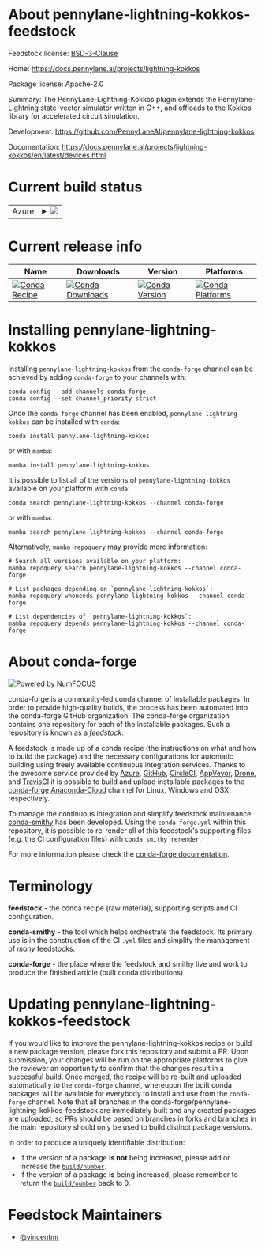 About pennylane-lightning-kokkos-feedstock
==========================================

Feedstock license: [BSD-3-Clause](https://github.com/conda-forge/pennylane-lightning-kokkos-feedstock/blob/main/LICENSE.txt)

Home: https://docs.pennylane.ai/projects/lightning-kokkos

Package license: Apache-2.0

Summary: The PennyLane-Lightning-Kokkos plugin extends the Pennylane-Lightning state-vector simulator written in C++, and offloads to the Kokkos library for accelerated circuit simulation.

Development: https://github.com/PennyLaneAI/pennylane-lightning-kokkos

Documentation: https://docs.pennylane.ai/projects/lightning-kokkos/en/latest/devices.html

Current build status
====================


<table>
    
  <tr>
    <td>Azure</td>
    <td>
      <details>
        <summary>
          <a href="https://dev.azure.com/conda-forge/feedstock-builds/_build/latest?definitionId=19344&branchName=main">
            <img src="https://dev.azure.com/conda-forge/feedstock-builds/_apis/build/status/pennylane-lightning-kokkos-feedstock?branchName=main">
          </a>
        </summary>
        <table>
          <thead><tr><th>Variant</th><th>Status</th></tr></thead>
          <tbody><tr>
              <td>linux_64_python3.10.____cpython</td>
              <td>
                <a href="https://dev.azure.com/conda-forge/feedstock-builds/_build/latest?definitionId=19344&branchName=main">
                  <img src="https://dev.azure.com/conda-forge/feedstock-builds/_apis/build/status/pennylane-lightning-kokkos-feedstock?branchName=main&jobName=linux&configuration=linux%20linux_64_python3.10.____cpython" alt="variant">
                </a>
              </td>
            </tr><tr>
              <td>linux_64_python3.11.____cpython</td>
              <td>
                <a href="https://dev.azure.com/conda-forge/feedstock-builds/_build/latest?definitionId=19344&branchName=main">
                  <img src="https://dev.azure.com/conda-forge/feedstock-builds/_apis/build/status/pennylane-lightning-kokkos-feedstock?branchName=main&jobName=linux&configuration=linux%20linux_64_python3.11.____cpython" alt="variant">
                </a>
              </td>
            </tr><tr>
              <td>linux_64_python3.8.____73_pypy</td>
              <td>
                <a href="https://dev.azure.com/conda-forge/feedstock-builds/_build/latest?definitionId=19344&branchName=main">
                  <img src="https://dev.azure.com/conda-forge/feedstock-builds/_apis/build/status/pennylane-lightning-kokkos-feedstock?branchName=main&jobName=linux&configuration=linux%20linux_64_python3.8.____73_pypy" alt="variant">
                </a>
              </td>
            </tr><tr>
              <td>linux_64_python3.8.____cpython</td>
              <td>
                <a href="https://dev.azure.com/conda-forge/feedstock-builds/_build/latest?definitionId=19344&branchName=main">
                  <img src="https://dev.azure.com/conda-forge/feedstock-builds/_apis/build/status/pennylane-lightning-kokkos-feedstock?branchName=main&jobName=linux&configuration=linux%20linux_64_python3.8.____cpython" alt="variant">
                </a>
              </td>
            </tr><tr>
              <td>linux_64_python3.9.____73_pypy</td>
              <td>
                <a href="https://dev.azure.com/conda-forge/feedstock-builds/_build/latest?definitionId=19344&branchName=main">
                  <img src="https://dev.azure.com/conda-forge/feedstock-builds/_apis/build/status/pennylane-lightning-kokkos-feedstock?branchName=main&jobName=linux&configuration=linux%20linux_64_python3.9.____73_pypy" alt="variant">
                </a>
              </td>
            </tr><tr>
              <td>linux_64_python3.9.____cpython</td>
              <td>
                <a href="https://dev.azure.com/conda-forge/feedstock-builds/_build/latest?definitionId=19344&branchName=main">
                  <img src="https://dev.azure.com/conda-forge/feedstock-builds/_apis/build/status/pennylane-lightning-kokkos-feedstock?branchName=main&jobName=linux&configuration=linux%20linux_64_python3.9.____cpython" alt="variant">
                </a>
              </td>
            </tr><tr>
              <td>linux_aarch64_python3.10.____cpython</td>
              <td>
                <a href="https://dev.azure.com/conda-forge/feedstock-builds/_build/latest?definitionId=19344&branchName=main">
                  <img src="https://dev.azure.com/conda-forge/feedstock-builds/_apis/build/status/pennylane-lightning-kokkos-feedstock?branchName=main&jobName=linux&configuration=linux%20linux_aarch64_python3.10.____cpython" alt="variant">
                </a>
              </td>
            </tr><tr>
              <td>linux_aarch64_python3.11.____cpython</td>
              <td>
                <a href="https://dev.azure.com/conda-forge/feedstock-builds/_build/latest?definitionId=19344&branchName=main">
                  <img src="https://dev.azure.com/conda-forge/feedstock-builds/_apis/build/status/pennylane-lightning-kokkos-feedstock?branchName=main&jobName=linux&configuration=linux%20linux_aarch64_python3.11.____cpython" alt="variant">
                </a>
              </td>
            </tr><tr>
              <td>linux_aarch64_python3.8.____73_pypy</td>
              <td>
                <a href="https://dev.azure.com/conda-forge/feedstock-builds/_build/latest?definitionId=19344&branchName=main">
                  <img src="https://dev.azure.com/conda-forge/feedstock-builds/_apis/build/status/pennylane-lightning-kokkos-feedstock?branchName=main&jobName=linux&configuration=linux%20linux_aarch64_python3.8.____73_pypy" alt="variant">
                </a>
              </td>
            </tr><tr>
              <td>linux_aarch64_python3.8.____cpython</td>
              <td>
                <a href="https://dev.azure.com/conda-forge/feedstock-builds/_build/latest?definitionId=19344&branchName=main">
                  <img src="https://dev.azure.com/conda-forge/feedstock-builds/_apis/build/status/pennylane-lightning-kokkos-feedstock?branchName=main&jobName=linux&configuration=linux%20linux_aarch64_python3.8.____cpython" alt="variant">
                </a>
              </td>
            </tr><tr>
              <td>linux_aarch64_python3.9.____73_pypy</td>
              <td>
                <a href="https://dev.azure.com/conda-forge/feedstock-builds/_build/latest?definitionId=19344&branchName=main">
                  <img src="https://dev.azure.com/conda-forge/feedstock-builds/_apis/build/status/pennylane-lightning-kokkos-feedstock?branchName=main&jobName=linux&configuration=linux%20linux_aarch64_python3.9.____73_pypy" alt="variant">
                </a>
              </td>
            </tr><tr>
              <td>linux_aarch64_python3.9.____cpython</td>
              <td>
                <a href="https://dev.azure.com/conda-forge/feedstock-builds/_build/latest?definitionId=19344&branchName=main">
                  <img src="https://dev.azure.com/conda-forge/feedstock-builds/_apis/build/status/pennylane-lightning-kokkos-feedstock?branchName=main&jobName=linux&configuration=linux%20linux_aarch64_python3.9.____cpython" alt="variant">
                </a>
              </td>
            </tr><tr>
              <td>linux_ppc64le_python3.10.____cpython</td>
              <td>
                <a href="https://dev.azure.com/conda-forge/feedstock-builds/_build/latest?definitionId=19344&branchName=main">
                  <img src="https://dev.azure.com/conda-forge/feedstock-builds/_apis/build/status/pennylane-lightning-kokkos-feedstock?branchName=main&jobName=linux&configuration=linux%20linux_ppc64le_python3.10.____cpython" alt="variant">
                </a>
              </td>
            </tr><tr>
              <td>linux_ppc64le_python3.11.____cpython</td>
              <td>
                <a href="https://dev.azure.com/conda-forge/feedstock-builds/_build/latest?definitionId=19344&branchName=main">
                  <img src="https://dev.azure.com/conda-forge/feedstock-builds/_apis/build/status/pennylane-lightning-kokkos-feedstock?branchName=main&jobName=linux&configuration=linux%20linux_ppc64le_python3.11.____cpython" alt="variant">
                </a>
              </td>
            </tr><tr>
              <td>linux_ppc64le_python3.8.____73_pypy</td>
              <td>
                <a href="https://dev.azure.com/conda-forge/feedstock-builds/_build/latest?definitionId=19344&branchName=main">
                  <img src="https://dev.azure.com/conda-forge/feedstock-builds/_apis/build/status/pennylane-lightning-kokkos-feedstock?branchName=main&jobName=linux&configuration=linux%20linux_ppc64le_python3.8.____73_pypy" alt="variant">
                </a>
              </td>
            </tr><tr>
              <td>linux_ppc64le_python3.8.____cpython</td>
              <td>
                <a href="https://dev.azure.com/conda-forge/feedstock-builds/_build/latest?definitionId=19344&branchName=main">
                  <img src="https://dev.azure.com/conda-forge/feedstock-builds/_apis/build/status/pennylane-lightning-kokkos-feedstock?branchName=main&jobName=linux&configuration=linux%20linux_ppc64le_python3.8.____cpython" alt="variant">
                </a>
              </td>
            </tr><tr>
              <td>linux_ppc64le_python3.9.____73_pypy</td>
              <td>
                <a href="https://dev.azure.com/conda-forge/feedstock-builds/_build/latest?definitionId=19344&branchName=main">
                  <img src="https://dev.azure.com/conda-forge/feedstock-builds/_apis/build/status/pennylane-lightning-kokkos-feedstock?branchName=main&jobName=linux&configuration=linux%20linux_ppc64le_python3.9.____73_pypy" alt="variant">
                </a>
              </td>
            </tr><tr>
              <td>linux_ppc64le_python3.9.____cpython</td>
              <td>
                <a href="https://dev.azure.com/conda-forge/feedstock-builds/_build/latest?definitionId=19344&branchName=main">
                  <img src="https://dev.azure.com/conda-forge/feedstock-builds/_apis/build/status/pennylane-lightning-kokkos-feedstock?branchName=main&jobName=linux&configuration=linux%20linux_ppc64le_python3.9.____cpython" alt="variant">
                </a>
              </td>
            </tr><tr>
              <td>osx_64_python3.10.____cpython</td>
              <td>
                <a href="https://dev.azure.com/conda-forge/feedstock-builds/_build/latest?definitionId=19344&branchName=main">
                  <img src="https://dev.azure.com/conda-forge/feedstock-builds/_apis/build/status/pennylane-lightning-kokkos-feedstock?branchName=main&jobName=osx&configuration=osx%20osx_64_python3.10.____cpython" alt="variant">
                </a>
              </td>
            </tr><tr>
              <td>osx_64_python3.11.____cpython</td>
              <td>
                <a href="https://dev.azure.com/conda-forge/feedstock-builds/_build/latest?definitionId=19344&branchName=main">
                  <img src="https://dev.azure.com/conda-forge/feedstock-builds/_apis/build/status/pennylane-lightning-kokkos-feedstock?branchName=main&jobName=osx&configuration=osx%20osx_64_python3.11.____cpython" alt="variant">
                </a>
              </td>
            </tr><tr>
              <td>osx_64_python3.8.____73_pypy</td>
              <td>
                <a href="https://dev.azure.com/conda-forge/feedstock-builds/_build/latest?definitionId=19344&branchName=main">
                  <img src="https://dev.azure.com/conda-forge/feedstock-builds/_apis/build/status/pennylane-lightning-kokkos-feedstock?branchName=main&jobName=osx&configuration=osx%20osx_64_python3.8.____73_pypy" alt="variant">
                </a>
              </td>
            </tr><tr>
              <td>osx_64_python3.8.____cpython</td>
              <td>
                <a href="https://dev.azure.com/conda-forge/feedstock-builds/_build/latest?definitionId=19344&branchName=main">
                  <img src="https://dev.azure.com/conda-forge/feedstock-builds/_apis/build/status/pennylane-lightning-kokkos-feedstock?branchName=main&jobName=osx&configuration=osx%20osx_64_python3.8.____cpython" alt="variant">
                </a>
              </td>
            </tr><tr>
              <td>osx_64_python3.9.____73_pypy</td>
              <td>
                <a href="https://dev.azure.com/conda-forge/feedstock-builds/_build/latest?definitionId=19344&branchName=main">
                  <img src="https://dev.azure.com/conda-forge/feedstock-builds/_apis/build/status/pennylane-lightning-kokkos-feedstock?branchName=main&jobName=osx&configuration=osx%20osx_64_python3.9.____73_pypy" alt="variant">
                </a>
              </td>
            </tr><tr>
              <td>osx_64_python3.9.____cpython</td>
              <td>
                <a href="https://dev.azure.com/conda-forge/feedstock-builds/_build/latest?definitionId=19344&branchName=main">
                  <img src="https://dev.azure.com/conda-forge/feedstock-builds/_apis/build/status/pennylane-lightning-kokkos-feedstock?branchName=main&jobName=osx&configuration=osx%20osx_64_python3.9.____cpython" alt="variant">
                </a>
              </td>
            </tr><tr>
              <td>osx_arm64_python3.10.____cpython</td>
              <td>
                <a href="https://dev.azure.com/conda-forge/feedstock-builds/_build/latest?definitionId=19344&branchName=main">
                  <img src="https://dev.azure.com/conda-forge/feedstock-builds/_apis/build/status/pennylane-lightning-kokkos-feedstock?branchName=main&jobName=osx&configuration=osx%20osx_arm64_python3.10.____cpython" alt="variant">
                </a>
              </td>
            </tr><tr>
              <td>osx_arm64_python3.11.____cpython</td>
              <td>
                <a href="https://dev.azure.com/conda-forge/feedstock-builds/_build/latest?definitionId=19344&branchName=main">
                  <img src="https://dev.azure.com/conda-forge/feedstock-builds/_apis/build/status/pennylane-lightning-kokkos-feedstock?branchName=main&jobName=osx&configuration=osx%20osx_arm64_python3.11.____cpython" alt="variant">
                </a>
              </td>
            </tr><tr>
              <td>osx_arm64_python3.8.____cpython</td>
              <td>
                <a href="https://dev.azure.com/conda-forge/feedstock-builds/_build/latest?definitionId=19344&branchName=main">
                  <img src="https://dev.azure.com/conda-forge/feedstock-builds/_apis/build/status/pennylane-lightning-kokkos-feedstock?branchName=main&jobName=osx&configuration=osx%20osx_arm64_python3.8.____cpython" alt="variant">
                </a>
              </td>
            </tr><tr>
              <td>osx_arm64_python3.9.____cpython</td>
              <td>
                <a href="https://dev.azure.com/conda-forge/feedstock-builds/_build/latest?definitionId=19344&branchName=main">
                  <img src="https://dev.azure.com/conda-forge/feedstock-builds/_apis/build/status/pennylane-lightning-kokkos-feedstock?branchName=main&jobName=osx&configuration=osx%20osx_arm64_python3.9.____cpython" alt="variant">
                </a>
              </td>
            </tr>
          </tbody>
        </table>
      </details>
    </td>
  </tr>
</table>

Current release info
====================

| Name | Downloads | Version | Platforms |
| --- | --- | --- | --- |
| [![Conda Recipe](https://img.shields.io/badge/recipe-pennylane--lightning--kokkos-green.svg)](https://anaconda.org/conda-forge/pennylane-lightning-kokkos) | [![Conda Downloads](https://img.shields.io/conda/dn/conda-forge/pennylane-lightning-kokkos.svg)](https://anaconda.org/conda-forge/pennylane-lightning-kokkos) | [![Conda Version](https://img.shields.io/conda/vn/conda-forge/pennylane-lightning-kokkos.svg)](https://anaconda.org/conda-forge/pennylane-lightning-kokkos) | [![Conda Platforms](https://img.shields.io/conda/pn/conda-forge/pennylane-lightning-kokkos.svg)](https://anaconda.org/conda-forge/pennylane-lightning-kokkos) |

Installing pennylane-lightning-kokkos
=====================================

Installing `pennylane-lightning-kokkos` from the `conda-forge` channel can be achieved by adding `conda-forge` to your channels with:

```
conda config --add channels conda-forge
conda config --set channel_priority strict
```

Once the `conda-forge` channel has been enabled, `pennylane-lightning-kokkos` can be installed with `conda`:

```
conda install pennylane-lightning-kokkos
```

or with `mamba`:

```
mamba install pennylane-lightning-kokkos
```

It is possible to list all of the versions of `pennylane-lightning-kokkos` available on your platform with `conda`:

```
conda search pennylane-lightning-kokkos --channel conda-forge
```

or with `mamba`:

```
mamba search pennylane-lightning-kokkos --channel conda-forge
```

Alternatively, `mamba repoquery` may provide more information:

```
# Search all versions available on your platform:
mamba repoquery search pennylane-lightning-kokkos --channel conda-forge

# List packages depending on `pennylane-lightning-kokkos`:
mamba repoquery whoneeds pennylane-lightning-kokkos --channel conda-forge

# List dependencies of `pennylane-lightning-kokkos`:
mamba repoquery depends pennylane-lightning-kokkos --channel conda-forge
```


About conda-forge
=================

[![Powered by
NumFOCUS](https://img.shields.io/badge/powered%20by-NumFOCUS-orange.svg?style=flat&colorA=E1523D&colorB=007D8A)](https://numfocus.org)

conda-forge is a community-led conda channel of installable packages.
In order to provide high-quality builds, the process has been automated into the
conda-forge GitHub organization. The conda-forge organization contains one repository
for each of the installable packages. Such a repository is known as a *feedstock*.

A feedstock is made up of a conda recipe (the instructions on what and how to build
the package) and the necessary configurations for automatic building using freely
available continuous integration services. Thanks to the awesome service provided by
[Azure](https://azure.microsoft.com/en-us/services/devops/), [GitHub](https://github.com/),
[CircleCI](https://circleci.com/), [AppVeyor](https://www.appveyor.com/),
[Drone](https://cloud.drone.io/welcome), and [TravisCI](https://travis-ci.com/)
it is possible to build and upload installable packages to the
[conda-forge](https://anaconda.org/conda-forge) [Anaconda-Cloud](https://anaconda.org/)
channel for Linux, Windows and OSX respectively.

To manage the continuous integration and simplify feedstock maintenance
[conda-smithy](https://github.com/conda-forge/conda-smithy) has been developed.
Using the ``conda-forge.yml`` within this repository, it is possible to re-render all of
this feedstock's supporting files (e.g. the CI configuration files) with ``conda smithy rerender``.

For more information please check the [conda-forge documentation](https://conda-forge.org/docs/).

Terminology
===========

**feedstock** - the conda recipe (raw material), supporting scripts and CI configuration.

**conda-smithy** - the tool which helps orchestrate the feedstock.
                   Its primary use is in the construction of the CI ``.yml`` files
                   and simplify the management of *many* feedstocks.

**conda-forge** - the place where the feedstock and smithy live and work to
                  produce the finished article (built conda distributions)


Updating pennylane-lightning-kokkos-feedstock
=============================================

If you would like to improve the pennylane-lightning-kokkos recipe or build a new
package version, please fork this repository and submit a PR. Upon submission,
your changes will be run on the appropriate platforms to give the reviewer an
opportunity to confirm that the changes result in a successful build. Once
merged, the recipe will be re-built and uploaded automatically to the
`conda-forge` channel, whereupon the built conda packages will be available for
everybody to install and use from the `conda-forge` channel.
Note that all branches in the conda-forge/pennylane-lightning-kokkos-feedstock are
immediately built and any created packages are uploaded, so PRs should be based
on branches in forks and branches in the main repository should only be used to
build distinct package versions.

In order to produce a uniquely identifiable distribution:
 * If the version of a package **is not** being increased, please add or increase
   the [``build/number``](https://docs.conda.io/projects/conda-build/en/latest/resources/define-metadata.html#build-number-and-string).
 * If the version of a package **is** being increased, please remember to return
   the [``build/number``](https://docs.conda.io/projects/conda-build/en/latest/resources/define-metadata.html#build-number-and-string)
   back to 0.

Feedstock Maintainers
=====================

* [@vincentmr](https://github.com/vincentmr/)

